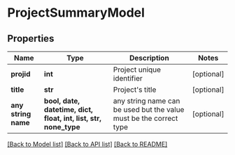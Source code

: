 # ProjectSummaryModel


## Properties
Name | Type | Description | Notes
------------ | ------------- | ------------- | -------------
**projid** | **int** | Project unique identifier | [optional] 
**title** | **str** | Project&#39;s title | [optional] 
**any string name** | **bool, date, datetime, dict, float, int, list, str, none_type** | any string name can be used but the value must be the correct type | [optional]

[[Back to Model list]](../README.md#documentation-for-models) [[Back to API list]](../README.md#documentation-for-api-endpoints) [[Back to README]](../README.md)


